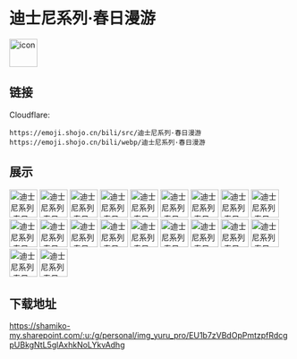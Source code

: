 # 迪士尼系列·春日漫游
<img src="https://emoji.shojo.cn/bili/src/迪士尼系列·春日漫游/icon.png" width="50" height="50" alt="icon">

## 链接
Cloudflare:
```
https://emoji.shojo.cn/bili/src/迪士尼系列·春日漫游
https://emoji.shojo.cn/bili/webp/迪士尼系列·春日漫游
```
## 展示
<img src="https://emoji.shojo.cn/bili/src/迪士尼系列·春日漫游/迪士尼系列·春日漫游-不好意思.png" width="50" height="50" alt="迪士尼系列·春日漫游-不好意思">
<img src="https://emoji.shojo.cn/bili/src/迪士尼系列·春日漫游/迪士尼系列·春日漫游-叉腰.png" width="50" height="50" alt="迪士尼系列·春日漫游-叉腰">
<img src="https://emoji.shojo.cn/bili/src/迪士尼系列·春日漫游/迪士尼系列·春日漫游-等等.png" width="50" height="50" alt="迪士尼系列·春日漫游-等等">
<img src="https://emoji.shojo.cn/bili/src/迪士尼系列·春日漫游/迪士尼系列·春日漫游-可爱.png" width="50" height="50" alt="迪士尼系列·春日漫游-可爱">
<img src="https://emoji.shojo.cn/bili/src/迪士尼系列·春日漫游/迪士尼系列·春日漫游-给你花花.png" width="50" height="50" alt="迪士尼系列·春日漫游-给你花花">
<img src="https://emoji.shojo.cn/bili/src/迪士尼系列·春日漫游/迪士尼系列·春日漫游-摸头.png" width="50" height="50" alt="迪士尼系列·春日漫游-摸头">
<img src="https://emoji.shojo.cn/bili/src/迪士尼系列·春日漫游/迪士尼系列·春日漫游-探头.png" width="50" height="50" alt="迪士尼系列·春日漫游-探头">
<img src="https://emoji.shojo.cn/bili/src/迪士尼系列·春日漫游/迪士尼系列·春日漫游-闻闻.png" width="50" height="50" alt="迪士尼系列·春日漫游-闻闻">
<img src="https://emoji.shojo.cn/bili/src/迪士尼系列·春日漫游/迪士尼系列·春日漫游-hello.png" width="50" height="50" alt="迪士尼系列·春日漫游-hello">
<img src="https://emoji.shojo.cn/bili/src/迪士尼系列·春日漫游/迪士尼系列·春日漫游-骄傲.png" width="50" height="50" alt="迪士尼系列·春日漫游-骄傲">
<img src="https://emoji.shojo.cn/bili/src/迪士尼系列·春日漫游/迪士尼系列·春日漫游-摆pose.png" width="50" height="50" alt="迪士尼系列·春日漫游-摆pose">
<img src="https://emoji.shojo.cn/bili/src/迪士尼系列·春日漫游/迪士尼系列·春日漫游-快跑.png" width="50" height="50" alt="迪士尼系列·春日漫游-快跑">
<img src="https://emoji.shojo.cn/bili/src/迪士尼系列·春日漫游/迪士尼系列·春日漫游-突然出现.png" width="50" height="50" alt="迪士尼系列·春日漫游-突然出现">
<img src="https://emoji.shojo.cn/bili/src/迪士尼系列·春日漫游/迪士尼系列·春日漫游-请进.png" width="50" height="50" alt="迪士尼系列·春日漫游-请进">
<img src="https://emoji.shojo.cn/bili/src/迪士尼系列·春日漫游/迪士尼系列·春日漫游-喝茶.png" width="50" height="50" alt="迪士尼系列·春日漫游-喝茶">
<img src="https://emoji.shojo.cn/bili/src/迪士尼系列·春日漫游/迪士尼系列·春日漫游-抱抱.png" width="50" height="50" alt="迪士尼系列·春日漫游-抱抱">
<img src="https://emoji.shojo.cn/bili/src/迪士尼系列·春日漫游/迪士尼系列·春日漫游-买买买.png" width="50" height="50" alt="迪士尼系列·春日漫游-买买买">
<img src="https://emoji.shojo.cn/bili/src/迪士尼系列·春日漫游/迪士尼系列·春日漫游-打扮.png" width="50" height="50" alt="迪士尼系列·春日漫游-打扮">
<img src="https://emoji.shojo.cn/bili/src/迪士尼系列·春日漫游/迪士尼系列·春日漫游-送你.png" width="50" height="50" alt="迪士尼系列·春日漫游-送你">
<img src="https://emoji.shojo.cn/bili/src/迪士尼系列·春日漫游/迪士尼系列·春日漫游-偷看.png" width="50" height="50" alt="迪士尼系列·春日漫游-偷看">

## 下载地址

https://shamiko-my.sharepoint.com/:u:/g/personal/img_yuru_pro/EU1b7zVBdOpPmtzpfRdcgpUBkgNtL5glAxhkNoLYkvAdhg